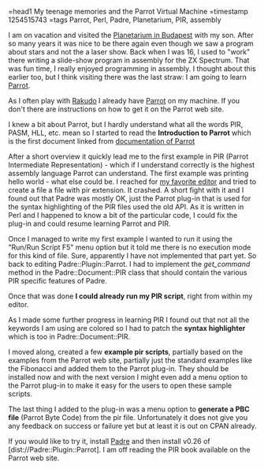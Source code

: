 =head1 My teenage memories and the Parrot Virtual Machine
=timestamp 1254515743
=tags  Parrot, Perl, Padre, Planetarium, PIR, assembly

I am on vacation and visited the <a href="http://www.planetarium.hu/">Planetarium in Budapest</a> with my son. 
After so many years it was nice to be there again even though we saw
a program about stars and not the a laser show. Back when I was 16, I used
to "work" there writing a slide-show program in assembly for the ZX Spectrum.
That was fun time, I really enjoyed programming in assembly. I thought about this earlier too, but
I think visiting there was the last straw: I am going to learn <a href="http://www.parrot.org/">Parrot</a>.

As I often play with <a href="http://www.rakudo.org/">Rakudo</a> I already have
<a href="http://www.parrot.org/">Parrot</a> on my machine. If you don't there
are instructions on how to get it on the Parrot web site.

I knew a bit about Parrot, but I hardly understand what all the words PIR, PASM, 
HLL, etc. mean so I started to read the <b>Introduction to Parrot</b> which 
is the first document linked from 
<a href="http://docs.parrot.org/parrot/latest/html/">documentation of Parrot</a>

After a short overview it quickly lead me to the first example in PIR 
(Parrot Intermediate Representation) - which if I understand correctly 
is the highest assembly language Parrot can understand.
The first example was printing hello world - what else could be.
I reached for <a href="http://padre.perlide.org/">my favorite editor</a> and tried 
to create a file a file with pir extension. It crashed. A short fight with it
and I found out that Padre was mostly OK, just the Parrot plug-in that is used 
for the syntax highlighting of the PIR files used the old API. As it is written
in Perl and I happened to know a bit of the particular code, I could fix the plug-in
and could resume learning Parrot and PIR.

Once I managed to write my first example I wanted to run it using the "Run/Run Script F5"
menu option but it told me there is no execution mode for this kind of file. Sure, 
apparently I have not implemented that part yet. So back to editing Padre::Plugin::Parrot.
I had to implement the <i>get_command</i> method in the Padre::Document::PIR class that
should contain the various PIR specific features of Padre.

Once that was done <b>I could already run my PIR script</b>, right from within my editor.

As I made some further progress in learning PIR I found out that not all the 
keywords I am using are colored so I had to patch the <b>syntax highlighter</b>
which is too in Padre::Document::PIR.

I moved along, created a few <b>example pir scripts</b>, partially based on the examples
from the Parrot web site, partially just the standard examples like the Fibonacci 
and added them to the Parrot plug-in. They should be installed now and with the next version
I might even add a menu option to the Parrot plug-in to make it easy for the users to 
open these sample scripts.

The last thing I added to the plug-in was a menu option to <b>generate a PBC file</b> (Parrot Byte Code)
from the pir file. Unfortunately it does not give you any feedback on success or 
failure yet but at least it is out on CPAN already. 

If you would like to try it, install <a href="http://padre.perlide.org/">Padre</a> and then
install v0.26 of [dist://Padre::Plugin::Parrot]. I am off reading the PIR book available on
the Parrot web site.

